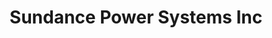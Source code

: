 ---
title: "Sundance Power Systems Inc"
url: /weaverville/sundance-power-systems-inc/
shop: Allgemein
---